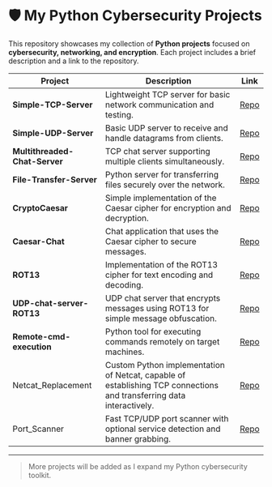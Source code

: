 # 🛡️ My Python Cybersecurity Projects

This repository showcases my collection of **Python projects** focused on **cybersecurity, networking, and encryption**. Each project includes a brief description and a link to the repository.

| Project | Description | Link |
|---------|-------------|------|
| **Simple-TCP-Server** | Lightweight TCP server for basic network communication and testing. | [Repo](https://github.com/zared1/Simple-TCP-Server) |
| **Simple-UDP-Server** | Basic UDP server to receive and handle datagrams from clients. | [Repo](https://github.com/zared1/Simple-UDP-Server) |
| **Multithreaded-Chat-Server** | TCP chat server supporting multiple clients simultaneously. | [Repo](https://github.com/zared1/Multithreaded-Chat-Server) |
| **File-Transfer-Server** | Python server for transferring files securely over the network. | [Repo](https://github.com/zared1/File-Transfer-Server) |
| **CryptoCaesar** | Simple implementation of the Caesar cipher for encryption and decryption. | [Repo](https://github.com/zared1/CryptoCaesar) |
| **Caesar-Chat** | Chat application that uses the Caesar cipher to secure messages. | [Repo](https://github.com/zared1/Caesar-Chat) |
| **ROT13** | Implementation of the ROT13 cipher for text encoding and decoding. | [Repo](https://github.com/zared1/ROT13) |
| **UDP-chat-server-ROT13** | UDP chat server that encrypts messages using ROT13 for simple message obfuscation. | [Repo](https://github.com/zared1/UDP-chat-server-ROT13) |
| **Remote-cmd-execution** | Python tool for executing commands remotely on target machines. | [Repo](https://github.com/zared1/Remote-cmd-execution) |
| Netcat_Replacement | Custom Python implementation of Netcat, capable of establishing TCP connections and transferring data interactively. | [Repo](https://github.com/zared1/Netcat_Replacement) |
| Port_Scanner | Fast TCP/UDP port scanner with optional service detection and banner grabbing. | [Repo](https://github.com/zared1/Port_Scanner) |
---

> More projects will be added as I expand my Python cybersecurity toolkit.
